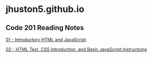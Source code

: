 # jhuston5.github.io

## Code 201 Reading Notes

[01 - Introductory HTML and JavaScript](Read-01.md)

[02 - HTML Text, CSS Introduction, and Basic JavaScript Instructions](Read-02.md)
